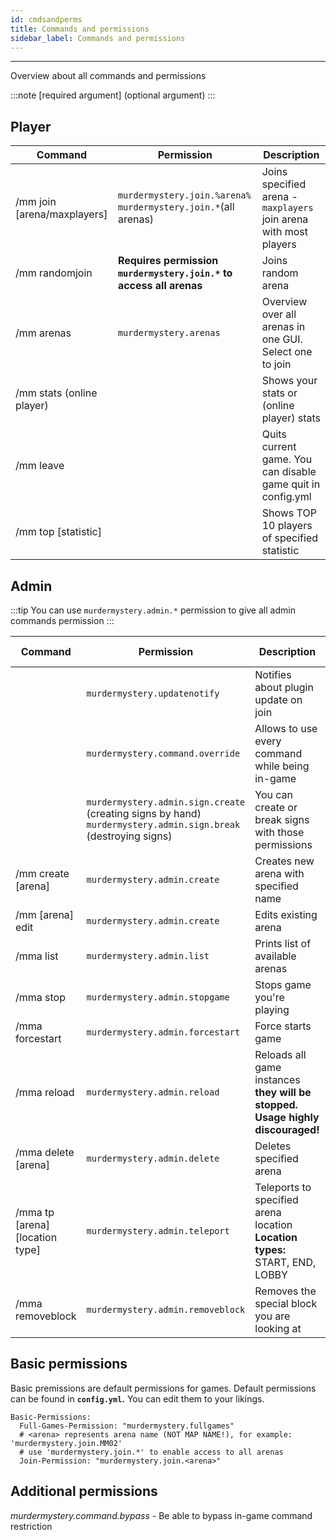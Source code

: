 ```yaml
---
id: cmdsandperms
title: Commands and permissions
sidebar_label: Commands and permissions
---
```

---
Overview about all commands and permissions

:::note
\[required argument\] \(optional argument\)
:::

## Player

| Command                     | Permission                                                          | Description                                                 |
|-----------------------------|---------------------------------------------------------------------|-------------------------------------------------------------|
| /mm join [arena/maxplayers]          | `murdermystery.join.%arena%` `murdermystery.join.*`\(all arenas\)   | Joins specified arena - `maxplayers` join arena with most players                                      |
| /mm randomjoin              | **Requires permission `murdermystery.join.*` to access all arenas** | Joins random arena                                          |
| /mm arenas                  | `murdermystery.arenas`                                              | Overview over all arenas in one GUI. Select one to join     |
| /mm stats (online player) |                                                                     | Shows your stats or \(online player\) stats                 |
| /mm leave                   |                                                                     | Quits current game. You can disable game quit in config.yml |
| /mm top [statistic]       |                                                                     | Shows TOP 10 players of specified statistic                 |


## Admin

:::tip
 You can use `murdermystery.admin.*` permission to give all admin commands permission
:::

| Command                             | Permission                                                                                                         | Description                                                                    | Valid Executors |
|-------------------------------------|--------------------------------------------------------------------------------------------------------------------|--------------------------------------------------------------------------------|-----------------|
|                                     | `murdermystery.updatenotify`                                                                                       | Notifies about plugin update on join                                           |                 |
|                                     | `murdermystery.command.override`                                                                                   | Allows to use every command while being in-game                                |                 |
|                                     | `murdermystery.admin.sign.create` \(creating signs by hand\) `murdermystery.admin.sign.break` \(destroying signs\) | You can create or break signs with those permissions                           |                 |
| /mm create \[arena\]                | `murdermystery.admin.create`                                                                                       | Creates new arena with specified name                                          | Player          |
| /mm \[arena\] edit                  | `murdermystery.admin.create`                                                                                       | Edits existing arena                                                           | Player          |
| /mma list                           | `murdermystery.admin.list`                                                                                         | Prints list of available arenas                                                | Player/Console  |
| /mma stop                           | `murdermystery.admin.stopgame`                                                                                     | Stops game you're playing                                                      | Player          |
| /mma forcestart                     | `murdermystery.admin.forcestart`                                                                                   | Force starts game                                                              | Player          |
| /mma reload                         | `murdermystery.admin.reload`                                                                                       | Reloads all game instances **they will be stopped. Usage highly discouraged!** | Player/Console  |
| /mma delete \[arena\]               | `murdermystery.admin.delete`                                                                                       | Deletes specified arena                                                        | Player          |
| /mma tp \[arena\] \[location type\] | `murdermystery.admin.teleport`                                                                                     | Teleports to specified arena location **Location types:** START, END, LOBBY    | Player          |
| /mma removeblock                    | `murdermystery.admin.removeblock`                                                                                  | Removes the special block you are looking at                                   | Player          |


## Basic permissions

Basic premissions are default permissions for games. Default permissions can be found in **`config.yml`.** You can edit them to your likings.

```text
Basic-Permissions:
  Full-Games-Permission: "murdermystery.fullgames"
  # <arena> represents arena name (NOT MAP NAME!), for example: 'murdermystery.join.MM02'
  # use 'murdermystery.join.*' to enable access to all arenas
  Join-Permission: "murdermystery.join.<arena>"
```

## Additional permissions
*murdermystery.command.bypass* - Be able to bypass in-game command restriction